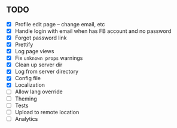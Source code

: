## TODO

- [x] Profile edit page – change email, etc
- [x] Handle login with email when has FB account and no password
- [x] Forgot password link
- [x] Prettify
- [x] Log page views
- [x] Fix `unknown props` warnings
- [x] Clean up server dir
- [x] Log from server directory
- [x] Config file
- [x] Localization
- [ ] Allow lang override
- [ ] Theming
- [ ] Tests
- [ ] Upload to remote location
- [ ] Analytics
